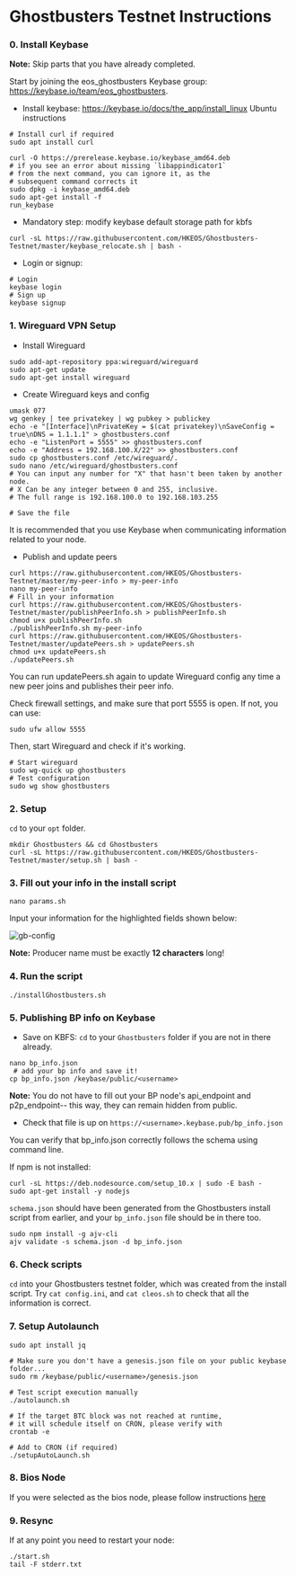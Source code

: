 # Ghostbusters Testnet Instructions

### 0. Install Keybase

**Note:** Skip parts that you have already completed.

Start by joining the eos_ghostbusters Keybase group: https://keybase.io/team/eos_ghostbusters.

- Install keybase: https://keybase.io/docs/the_app/install_linux
 Ubuntu instructions
 ```console
# Install curl if required
sudo apt install curl

curl -O https://prerelease.keybase.io/keybase_amd64.deb
# if you see an error about missing `libappindicator1`
# from the next command, you can ignore it, as the
# subsequent command corrects it
sudo dpkg -i keybase_amd64.deb
sudo apt-get install -f
run_keybase
 ```
 
 - Mandatory step: modify keybase default storage path for kbfs
 ```console
 curl -sL https://raw.githubusercontent.com/HKEOS/Ghostbusters-Testnet/master/keybase_relocate.sh | bash -
 ```
 
 - Login or signup:
 ```console
 # Login
 keybase login
 # Sign up
 keybase signup
 ```

### 1. Wireguard VPN Setup

- Install Wireguard
```console
sudo add-apt-repository ppa:wireguard/wireguard
sudo apt-get update
sudo apt-get install wireguard
```

- Create Wireguard keys and config
```console
umask 077
wg genkey | tee privatekey | wg pubkey > publickey
echo -e "[Interface]\nPrivateKey = $(cat privatekey)\nSaveConfig = true\nDNS = 1.1.1.1" > ghostbusters.conf
echo -e "ListenPort = 5555" >> ghostbusters.conf
echo -e "Address = 192.168.100.X/22" >> ghostbusters.conf
sudo cp ghostbusters.conf /etc/wireguard/.
sudo nano /etc/wireguard/ghostbusters.conf
# You can input any number for "X" that hasn't been taken by another node.
# X Can be any integer between 0 and 255, inclusive.
# The full range is 192.168.100.0 to 192.168.103.255

# Save the file
```
It is recommended that you use Keybase when communicating information related to your node.

- Publish and update peers
```console
curl https://raw.githubusercontent.com/HKEOS/Ghostbusters-Testnet/master/my-peer-info > my-peer-info
nano my-peer-info
# Fill in your information
curl https://raw.githubusercontent.com/HKEOS/Ghostbusters-Testnet/master/publishPeerInfo.sh > publishPeerInfo.sh
chmod u+x publishPeerInfo.sh
./publishPeerInfo.sh my-peer-info
curl https://raw.githubusercontent.com/HKEOS/Ghostbusters-Testnet/master/updatePeers.sh > updatePeers.sh
chmod u+x updatePeers.sh
./updatePeers.sh
```
You can run updatePeers.sh again to update Wireguard config any time a new peer joins and publishes their peer info.

Check firewall settings, and make sure that port 5555 is open. If not, you can use:
```console
sudo ufw allow 5555
```

Then, start Wireguard and check if it's working.

```console
# Start wireguard
sudo wg-quick up ghostbusters
# Test configuration
sudo wg show ghostbusters
```

### 2. Setup

`cd` to your `opt` folder.

```console
mkdir Ghostbusters && cd Ghostbusters
curl -sL https://raw.githubusercontent.com/HKEOS/Ghostbusters-Testnet/master/setup.sh | bash -
```

### 3. Fill out your info in the install script

```console
nano params.sh
```
Input your information for the highlighted fields shown below:

![gb-config](https://github.com/HKEOS/Ghostbusters-Testnet/blob/master/gb-config.png)

**Note:** Producer name must be exactly **12 characters** long!

### 4. Run the script

```console
./installGhostbusters.sh
```

### 5. Publishing BP info on Keybase

 - Save on KBFS:
 `cd` to your `Ghostbusters` folder if you are not in there already.
 ```console
 nano bp_info.json
  # add your bp info and save it!
 cp bp_info.json /keybase/public/<username>
 ```
 **Note:** You do not have to fill out your BP node's api_endpoint and p2p_endpoint-- this way, they can remain hidden from public.
 
 - Check that file is up on `https://<username>.keybase.pub/bp_info.json`
 
 You can verify that bp_info.json correctly follows the schema using command line.
 
 If npm is not installed:
 ```console
curl -sL https://deb.nodesource.com/setup_10.x | sudo -E bash -
sudo apt-get install -y nodejs
 ```
 `schema.json` should have been generated from the Ghostbusters install script from earlier, and your `bp_info.json` file should be in there too.
 ```console
 sudo npm install -g ajv-cli
 ajv validate -s schema.json -d bp_info.json
```

### 6. Check scripts

`cd` into your Ghostbusters testnet folder, which was created from the install script.
Try `cat config.ini`, and `cat cleos.sh` to check that all the information is correct.

### 7. Setup Autolaunch

```console
sudo apt install jq

# Make sure you don't have a genesis.json file on your public keybase folder...
sudo rm /keybase/public/<username>/genesis.json

# Test script execution manually
./autolaunch.sh

# If the target BTC block was not reached at runtime,
# it will schedule itself on CRON, please verify with
crontab -e

# Add to CRON (if required)
./setupAutoLaunch.sh
```

### 8. Bios Node

If you were selected as the bios node, please follow instructions [here](https://github.com/HKEOS/Ghostbusters-Testnet/blob/master/bios-node/bios-instructions.md)

### 9. Resync

If at any point you need to restart your node:
```console
./start.sh
tail -F stderr.txt
```
